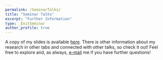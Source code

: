 ```yaml
---
permalink: /SeminarTalks/
title: "Seminar Talks"
excerpt: "Further Information"
type: _ExitSeminar
author_profile: true
---
```

A copy of my slides is available [here](https://shelbymscott.github.io/files/UBC_HumansMakeThingsMessy.pdf). There is other information about my research in other tabs and connected with other talks, so check it out! Feel free to explore and, as always, [e-mail](mailto:sscott41@vols.utk.edu) me if you have further questions!

